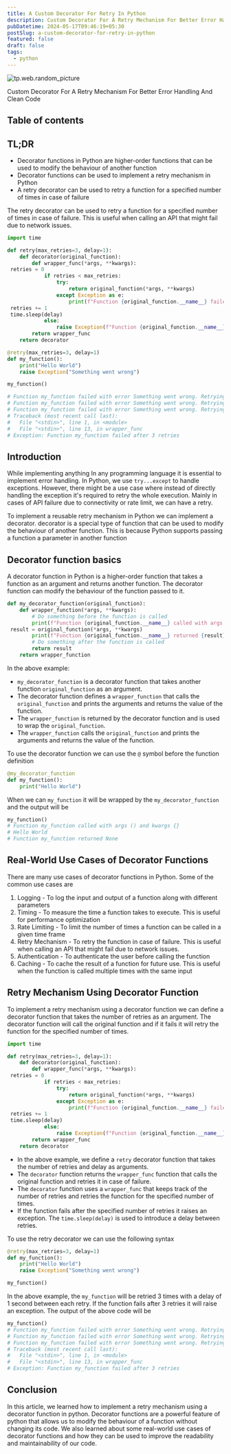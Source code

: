 ```yaml
---
title: A Custom Decorator For Retry In Python
description: Custom Decorator For A Retry Mechanism For Better Error Handling And Clean Code
pubDatetime: 2024-05-17T09:46:19+05:30
postSlug: a-custom-decorator-for-retry-in-python
featured: false
draft: false
tags:
  - python
---
```


![tp.web.random_picture](https://images.unsplash.com/photo-1649180556628-9ba704115795?q=80&w=2062&auto=format&fit=crop&ixlib=rb-4.0.3&ixid=M3wxMjA3fDB8MHxwaG90by1wYWdlfHx8fGVufDB8fHx8fA%3D%3D?crop=entropy&cs=tinysrgb&fit=crop&fm=jpg&h=400&ixid=MnwxfDB8MXxyYW5kb218MHx8dHJlZSxsYW5kc2NhcGUsd2F0ZXJ8fHx8fHwxNzE1MjI3OTE5&ixlib=rb-4.0.3&q=80&utm_campaign=api-credit&utm_medium=referral&utm_source=unsplash_source&w=900)

Custom Decorator For A Retry Mechanism For Better Error Handling And Clean Code

## Table of contents

## TL;DR

- Decorator functions in Python are higher-order functions that can be used to modify the behaviour of another function
- Decorator functions can be used to implement a retry mechanism in Python
- A retry decorator can be used to retry a function for a specified number of times in case of failure

The retry decorator can be used to retry a function for a specified number of times in case of failure. This is useful when calling an API that might fail due to network issues.

```python
import time

def retry(max_retries=3, delay=1):
    def decorator(original_function):
        def wrapper_func(*args, **kwargs):
 retries = 0
            if retries < max_retries:
                try:
                    return original_function(*args, **kwargs)
                except Exception as e:
                    print(f"Function {original_function.__name__} failed with error {e}. Retrying...")
 retries += 1
 time.sleep(delay)
            else:
                raise Exception(f"Function {original_function.__name__} failed after {max_retries} retries")
        return wrapper_func
    return decorator

@retry(max_retries=3, delay=1)
def my_function():
    print("Hello World")
    raise Exception("Something went wrong")

my_function()

# Function my_function failed with error Something went wrong. Retrying...
# Function my_function failed with error Something went wrong. Retrying...
# Function my_function failed with error Something went wrong. Retrying...
# Traceback (most recent call last):
#   File "<stdin>", line 1, in <module>
#   File "<stdin>", line 13, in wrapper_func
# Exception: Function my_function failed after 3 retries
```

## Introduction

While implementing anything In any programming language it is essential to implement error handling. In Python, we use `try...except` to handle exceptions. However, there might be a use case where instead of directly handling the exception it's required to retry the whole execution. Mainly in cases of API failure due to connectivity or rate limit, we can have a retry.

To implement a reusable retry mechanism in Python we can implement a decorator. decorator is a special type of function that can be used to modify the behaviour of another function. This is because Python supports passing a function a parameter in another function

## Decorator function basics

A decorator function in Python is a higher-order function that takes a function as an argument and returns another function. The decorator function can modify the behaviour of the function passed to it.

```python
def my_decorator_function(original_function):
    def wrapper_function(*args, **kwargs):
        # Do something before the function is called
        print(f"Function {original_function.__name__} called with args {args} and kwargs {kwargs}")
 result = original_function(*args, **kwargs)
        print(f"Function {original_function.__name__} returned {result}")
        # Do something after the function is called
        return result
    return wrapper_function
```

In the above example:

- `my_decorator_function` is a decorator function that takes another function `original_function` as an argument.
- The decorator function defines a `wrapper_function` that calls the `original_function` and prints the arguments and returns the value of the function.
- The `wrapper_function` is returned by the decorator function and is used to wrap the `original_function`.
- The `wrapper_function` calls the `original_function` and prints the arguments and returns the value of the function.

To use the decorator function we can use the `@` symbol before the function definition

```python
@my_decorator_function
def my_function():
    print("Hello World")
```

When we can `my_function` it will be wrapped by the `my_decorator_function` and the output will be

```python
my_function()
# Function my_function called with args () and kwargs {}
# Hello World
# Function my_function returned None
```

## Real-World Use Cases of Decorator Functions

There are many use cases of decorator functions in Python. Some of the common use cases are

1. Logging - To log the input and output of a function along with different parameters
2. Timing - To measure the time a function takes to execute. This is useful for performance optimization
3. Rate Limiting - To limit the number of times a function can be called in a given time frame
4. Retry Mechanism - To retry the function in case of failure. This is useful when calling an API that might fail due to network issues.
5. Authentication - To authenticate the user before calling the function
6. Caching - To cache the result of a function for future use. This is useful when the function is called multiple times with the same input

## Retry Mechanism Using Decorator Function

To implement a retry mechanism using a decorator function we can define a decorator function that takes the number of retries as an argument. The decorator function will call the original function and if it fails it will retry the function for the specified number of times.

```python
import time

def retry(max_retries=3, delay=1):
    def decorator(original_function):
        def wrapper_func(*args, **kwargs):
 retries = 0
            if retries < max_retries:
                try:
                    return original_function(*args, **kwargs)
                except Exception as e:
                    print(f"Function {original_function.__name__} failed with error {e}. Retrying...")
 retries += 1
 time.sleep(delay)
            else:
                raise Exception(f"Function {original_function.__name__} failed after {max_retries} retries")
        return wrapper_func
    return decorator
```

- In the above example, we define a `retry` decorator function that takes the number of retries and delay as arguments.
- The `decorator` function returns the `wrapper_func` function that calls the original function and retries it in case of failure.
- The `decorator` function uses a `wrapper_func` that keeps track of the number of retries and retries the function for the specified number of times.
- If the function fails after the specified number of retries it raises an exception. The `time.sleep(delay)` is used to introduce a delay between retries.

To use the retry decorator we can use the following syntax

```python
@retry(max_retries=3, delay=1)
def my_function():
    print("Hello World")
    raise Exception("Something went wrong")

my_function()
```

In the above example, the `my_function` will be retried 3 times with a delay of 1 second between each retry. If the function fails after 3 retries it will raise an exception. The output of the above code will be

```python
my_function()
# Function my_function failed with error Something went wrong. Retrying...
# Function my_function failed with error Something went wrong. Retrying...
# Function my_function failed with error Something went wrong. Retrying...
# Traceback (most recent call last):
#   File "<stdin>", line 1, in <module>
#   File "<stdin>", line 13, in wrapper_func
# Exception: Function my_function failed after 3 retries
```

## Conclusion

In this article, we learned how to implement a retry mechanism using a decorator function in python. Decorator functions are a powerful feature of python that allows us to modify the behaviour of a function without changing its code. We also learned about some real-world use cases of decorator functions and how they can be used to improve the readability and maintainability of our code.
